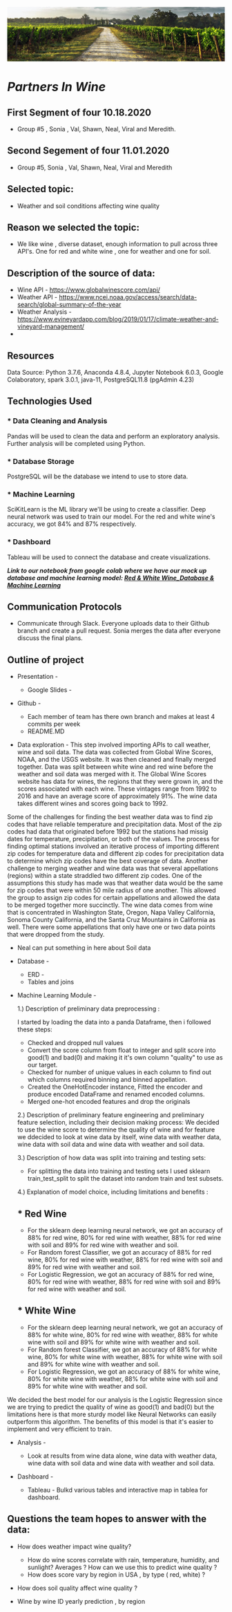 ![](image/Vineyard-chalk-soil.jpg)

# *Partners In Wine*

## First Segment of four 10.18.2020 
* Group #5 , Sonia , Val, Shawn, Neal, Viral and Meredith. 

## Second Segement of four 11.01.2020
* Group #5, Sonia , Val, Shawn, Neal, Viral and Meredith 


## Selected topic:
* Weather and soil conditions affecting wine quality

## Reason we selected the topic:
* We like wine , diverse dataset, enough information to pull across three API's. One for red and white wine , one for weather and one for soil. 

## Description of the source of data:
* Wine API - https://www.globalwinescore.com/api/ 
* Weather API - https://www.ncei.noaa.gov/access/search/data-search/global-summary-of-the-year
* Weather Analysis - https://www.evineyardapp.com/blog/2019/01/17/climate-weather-and-vineyard-management/
* 

## Resources
Data Source:  Python 3.7.6, Anaconda 4.8.4, Jupyter Notebook 6.0.3, Google Colaboratory, spark 3.0.1, java-11, PostgreSQL11.8 (pgAdmin 4.23)
 
## Technologies Used
### * Data Cleaning and Analysis
Pandas will be used to clean the data and perform an exploratory analysis. Further analysis will be completed using Python.

### * Database Storage
PostgreSQL will be the database we intend to use to store data.

### * Machine Learning
SciKitLearn is the ML library we'll be using to create a classifier.  Deep neural network was used to train our model. For the red and white wine's accuracy, we got 84% and 87% respectively.

### * Dashboard
Tableau will be used to connect the database and create visualizations.

***Link to our  notebook from google colab where we have our mock up database and machine learning model: [Red & White Wine_Database & Machine Learning](https://colab.research.google.com/drive/1HHpNHs4IPrtHj3WlnRHKqREtJmzaJNHD?usp=sharing)***

## Communication Protocols
* Communicate through Slack.  Everyone uploads data to their Github branch and create a pull request.  Sonia merges the data after everyone discuss the final plans. 

## Outline of project 

* Presentation - 
  * Google Slides - 

* Github - 
  * Each member of team has there own branch and makes at least 4 commits per week 
  * README.MD 

* Data exploration - 
This step involved importing APIs to call weather, wine and soil data. The data was collected from Global Wine Scores, NOAA, and the USGS website. It was then cleaned and finally merged together. Data was split between white wine and red wine before the weather and soil data was merged with it. The Global Wine Scores website has data for wines, the regions that they were grown in, and the scores associated with each wine. These vintages range from 1992 to 2016 and have an average score of approximately 91%. 
The wine data takes different wines and scores going back to 1992.<p>

Some of the challenges for finding the best weather data was to find zip codes that have reliable temperature and precipitation data. Most of the zip codes had data that originated before 1992 but the stations had missig dates for temperature, precipitation, or both of the values. The process for finding optimal stations involved an iterative process of importing different zip codes for temperature data and different zip codes for precipitation data to determine which zip codes have the best coverage of data. Another challenge to merging weather and wine data was that several appellations (regions) within a state straddled two different zip codes. One of the assumptions this study has made was that weather data would be the same for zip codes that were within 50 mile radius of one another. This allowed the group to assign zip codes for certain appellations and allowed the data to be merged together more succinctly. The wine data comes from wine that is concentrated in Washington State, Oregon, Napa Valley California, Sonoma County California, and the Santa Cruz Mountains in California as well. There were some appellations that only have one or two data points that were dropped from the study.<p>

* Neal can put something in here about Soil data

* Database - 
  * ERD - 
  * Tables and joins 

* Machine Learning Module - 

  1.) Description of preliminary data preprocessing :
  
   I started by loading the data into a panda Dataframe, then i followed these steps:
    * Checked and dropped null values
    * Convert the score column from float to integer and split score into good(1) and bad(0) and making it it's own column "quality" to use as our target. 
    * Checked for number of unique values in each column to find out which columns required binning and binned appellation. 
    * Created the OneHotEncoder instance,  Fitted the encoder and produce encoded DataFrame and renamed encoded columns.
    * Merged one-hot encoded features and drop the originals

  2.) Description of preliminary feature engineering and preliminary feature selection, including their decision making process:
  We decided to use the wine score to determine the quality of wine and for feature we ddecided to look at wine data by itself, wine data with weather data, wine data with soil data and wine data with weather and soil data.
  
  3.) Description of how data was split into training and testing sets:
     * For splitting the data into training and testing sets I used sklearn train_test_split to split the dataset into random train and test subsets.
  
  4.) Explanation of model choice, including limitations and benefits :
  
   ## * Red Wine
    * For the sklearn deep learning neural network, we got an accuracy of 88% for red wine, 80% for red wine with weather, 88% for red wine with soil and 89% for red wine with weather and soil.
    * For Random forest Classifier, we got an accuracy of 88% for red wine, 80% for red wine with weather, 88% for red wine with soil and 89% for red wine with weather and soil. 
    * For Logistic Regression, we got an accuracy of 88% for red wine, 80% for red wine with weather, 88% for red wine with soil and 89% for red wine with weather and soil. 
  
  ## * White Wine
   
    * For the sklearn deep learning neural network, we got an accuracy of 88% for white wine, 80% for red wine with weather, 88% for white wine with soil and 89% for white wine with weather and soil.
    * For Random forest Classifier, we got an accuracy of 88% for white wine, 80% for white wine with weather, 88% for white wine with soil and 89% for white wine with weather and soil. 
    * For Logistic Regression, we got an accuracy of 88% for white wine, 80% for white wine with weather, 88% for white wine with soil and 89% for white wine with weather and soil. 


We decided the best model for our analysis is the Logistic Regression since we are trying to predict the quality of wine as good(1) and bad(0) but the limitations here is that more sturdy model like  Neural Networks can easily outperform this algorithm. The benefits of this model is that it's easier to implement and very efficient to train.
  
* Analysis - 
  * Look at results from wine data alone, wine data with weather data, wine data with soil data and wine data with weather and soil data. 

* Dashboard - 
  * Tableau - Bulkd various tables and interactive map in tablea for dashboard. 

## Questions the team hopes to answer with the data:

* How does weather impact wine quality?
    * How do wine scores correlate with rain, temperature, humidity, and sunlight? Averages ? How can we use this to predict wine quality ? 
    * How does score vary by region in USA , by type ( red, white) ?
    
* How does soil quality affect wine quality ?

* Wine by wine ID yearly prediction , by region
